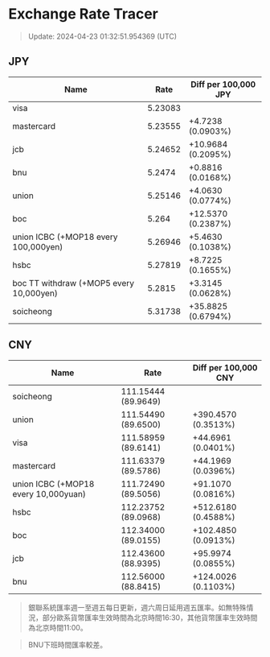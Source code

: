 # Exchange Rate Tracer

> Update: 2024-04-23 01:32:51.954369 (UTC)

## JPY

| Name                                    |    Rate | Diff per 100,000 JPY   |
|-----------------------------------------|---------|------------------------|
| visa                                    | 5.23083 |                        |
| mastercard                              | 5.23555 | +4.7238 (0.0903%)      |
| jcb                                     | 5.24652 | +10.9684 (0.2095%)     |
| bnu                                     | 5.2474  | +0.8816 (0.0168%)      |
| union                                   | 5.25146 | +4.0630 (0.0774%)      |
| boc                                     | 5.264   | +12.5370 (0.2387%)     |
| union ICBC (+MOP18 every 100,000yen)    | 5.26946 | +5.4630 (0.1038%)      |
| hsbc                                    | 5.27819 | +8.7225 (0.1655%)      |
| boc TT withdraw (+MOP5 every 10,000yen) | 5.2815  | +3.3145 (0.0628%)      |
| soicheong                               | 5.31738 | +35.8825 (0.6794%)     |

## CNY

| Name                                 | Rate                | Diff per 100,000 CNY   |
|--------------------------------------|---------------------|------------------------|
| soicheong                            | 111.15444	(89.9649) |                        |
| union                                | 111.54490	(89.6500) | +390.4570 (0.3513%)    |
| visa                                 | 111.58959	(89.6141) | +44.6961 (0.0401%)     |
| mastercard                           | 111.63379	(89.5786) | +44.1969 (0.0396%)     |
| union ICBC (+MOP18 every 10,000yuan) | 111.72490	(89.5056) | +91.1070 (0.0816%)     |
| hsbc                                 | 112.23752	(89.0968) | +512.6180 (0.4588%)    |
| boc                                  | 112.34000	(89.0155) | +102.4850 (0.0913%)    |
| jcb                                  | 112.43600	(88.9395) | +95.9974 (0.0855%)     |
| bnu                                  | 112.56000	(88.8415) | +124.0026 (0.1103%)    |


> 銀聯系統匯率週一至週五每日更新，週六周日延用週五匯率。如無特殊情況，部分歐系貨幣匯率生效時間為北京時間16:30，其他貨幣匯率生效時間為北京時間11:00。

> BNU下班時間匯率較差。

